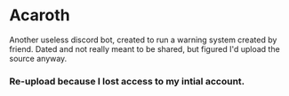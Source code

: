# Acaroth

Another useless discord bot, created to run a warning system created by friend. Dated and not really meant to be shared, but figured I'd upload the source anyway.

### Re-upload because I lost access to my intial account.
